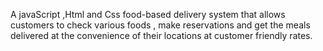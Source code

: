 A javaScript ,Html and Css food-based delivery system that allows customers to check various foods ,  make reservations and get the meals delivered  at the convenience of their locations at customer friendly rates.



